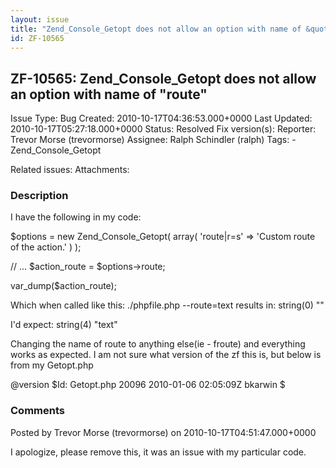 ```yaml
---
layout: issue
title: "Zend_Console_Getopt does not allow an option with name of &quot;route&quot;"
id: ZF-10565
---
```


ZF-10565: Zend\_Console\_Getopt does not allow an option with name of "route"
-----------------------------------------------------------------------------

 Issue Type: Bug Created: 2010-10-17T04:36:53.000+0000 Last Updated: 2010-10-17T05:27:18.000+0000 Status: Resolved Fix version(s): 
 Reporter:  Trevor Morse (trevormorse)  Assignee:  Ralph Schindler (ralph)  Tags: - Zend\_Console\_Getopt
 
 Related issues: 
 Attachments: 
### Description

I have the following in my code:

$options = new Zend\_Console\_Getopt( array( 'route|r=s' => 'Custom route of the action.' ) );

// ... $action\_route = $options->route;

var\_dump($action\_route);

Which when called like this: ./phpfile.php --route=text results in: string(0) ""

I'd expect: string(4) "text"

Changing the name of route to anything else(ie - froute) and everything works as expected. I am not sure what version of the zf this is, but below is from my Getopt.php

@version $Id: Getopt.php 20096 2010-01-06 02:05:09Z bkarwin $

 

 

### Comments

Posted by Trevor Morse (trevormorse) on 2010-10-17T04:51:47.000+0000

I apologize, please remove this, it was an issue with my particular code.

 

 